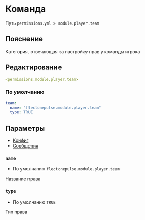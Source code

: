 # Команда
Путь `permissions.yml > module.player.team`

## Пояснение
Категория, отвечающая за настройку прав у команды игрока

## Редактирование
```yaml
<permissions.module.player.team>
```

### По умолчанию
```yaml
team:
  name: "flectonepulse.module.player.team"
  type: TRUE
```

## Параметры

- [Конфиг](/ru/config/module/player/team/)
- [Сообщения](/ru/messages/ru_ru/module/player/team/)

### `name`
- По умолчанию `flectonepulse.module.player.team`

Название права

### `type`
- По умолчанию `TRUE`

Тип права

<!--@include: @/ru/parts/permission.md-->

